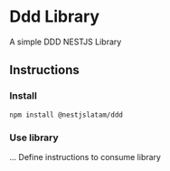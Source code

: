 # Ddd Library

A simple DDD NESTJS Library

## Instructions

### Install

`npm install @nestjslatam/ddd`

### Use library

... Define instructions to consume library
